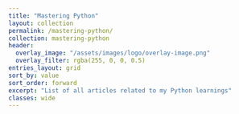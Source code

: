 ```yaml
---
title: "Mastering Python"
layout: collection
permalink: /mastering-python/
collection: mastering-python
header:
  overlay_image: "/assets/images/logo/overlay-image.png"
  overlay_filter: rgba(255, 0, 0, 0.5)
entries_layout: grid
sort_by: value
sort_order: forward
excerpt: "List of all articles related to my Python learnings"
classes: wide
---
```

